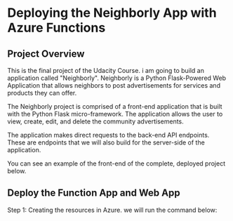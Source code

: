 # Deploying the Neighborly App with Azure Functions

## Project Overview
This is the final project of the Udacity Course. i am going to build an application called "Neighborly".
Neighborly is a Python Flask-Powered Web Application that allows neighbors to post advertisements for services and products they can offer.

The Neighborly project is comprised of a front-end application that is built with the Python Flask micro-framework. The application allows the user to view, create, edit, and delete the community advertisements.

The application makes direct requests to the back-end API endpoints. These are endpoints that we will also build for the server-side of the application.

You can see an example of the front-end of the complete, deployed project below.

## Deploy the Function App and Web App

Step 1: Creating the resources in Azure. we will run the command below:
